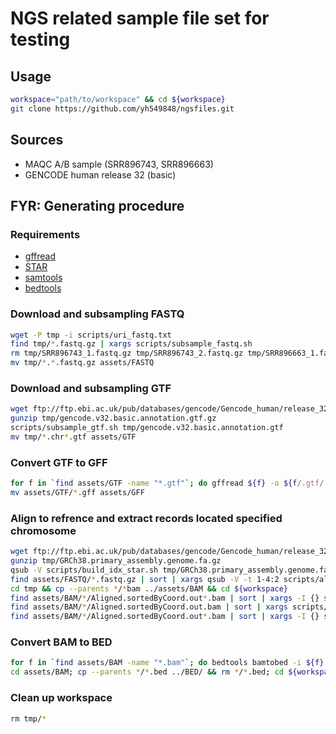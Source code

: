 # NGS related sample file set for testing

## Usage

```bash
workspace="path/to/workspace" && cd ${workspace}
git clone https://github.com/yh549848/ngsfiles.git
```


## Sources

- MAQC A/B sample (SRR896743, SRR896663)
- GENCODE human release 32 (basic)


## FYR: Generating procedure

### Requirements

- [gffread](https://github.com/gpertea/gffread)
- [STAR](https://github.com/alexdobin/STAR)
- [samtools](http://www.htslib.org/)
- [bedtools](https://bedtools.readthedocs.io/en/latest/)

### Download and subsampling FASTQ 

```bash
wget -P tmp -i scripts/uri_fastq.txt 
find tmp/*.fastq.gz | xargs scripts/subsample_fastq.sh
rm tmp/SRR896743_1.fastq.gz tmp/SRR896743_2.fastq.gz tmp/SRR896663_1.fastq.gz tmp/SRR896663_2.fastq.gz
mv tmp/*.*.fastq.gz assets/FASTQ
```

### Download and subsampling GTF

```bash
wget ftp://ftp.ebi.ac.uk/pub/databases/gencode/Gencode_human/release_32/gencode.v32.basic.annotation.gtf.gz -P tmp
gunzip tmp/gencode.v32.basic.annotation.gtf.gz
scripts/subsample_gtf.sh tmp/gencode.v32.basic.annotation.gtf
mv tmp/*.chr*.gtf assets/GTF
```

### Convert GTF to GFF

```bash
for f in `find assets/GTF -name "*.gtf"`; do gffread ${f} -o ${f/.gtf/.gff}; done
mv assets/GTF/*.gff assets/GFF
```

### Align to refrence and extract records located specified chromosome

```bash
wget ftp://ftp.ebi.ac.uk/pub/databases/gencode/Gencode_human/release_32/GRCh38.primary_assembly.genome.fa.gz -P tmp
gunzip tmp/GRCh38.primary_assembly.genome.fa.gz
qsub -V scripts/build_idx_star.sh tmp/GRCh38.primary_assembly.genome.fa
find assets/FASTQ/*.fastq.gz | sort | xargs qsub -V -t 1-4:2 scripts/align_star_pe.sh
cd tmp && cp --parents */*bam ../assets/BAM && cd ${workspace}
find assets/BAM/*/Aligned.sortedByCoord.out*.bam | sort | xargs -I {} samtools index {}
find assets/BAM/*/Aligned.sortedByCoord.out.bam | sort | xargs scripts/subsample_bam.sh
find assets/BAM/*/Aligned.sortedByCoord.out*.bam | sort | xargs -I {} samtools index {}
```

### Convert BAM to BED

```bash
for f in `find assets/BAM -name "*.bam"`; do bedtools bamtobed -i ${f} > ${f/.bam/.bed}; done
cd assets/BAM; cp --parents */*.bed ../BED/ && rm */*.bed; cd ${workspace}
```

### Clean up workspace

```bash
rm tmp/*
```

